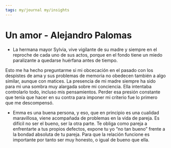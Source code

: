 ```yaml
---
tags: my/journal my/insights
---
```

# Un amor - Alejandro Palomas

- La hermana mayor Sylvia, vive vigilante de su madre y siempre en el reproche de cada uno de sus actos, porque en el fondo tiene un miedo paralizante a quedarse huérfana antes de tiempo.

Esto me ha hecho preguntarme si mi obcecación en el pasado con los despistes de ama y sus problemas de memoria no obedecen también a algo similar, aunque con matices. La presencia de mi madre siempre ha sido para mi una sombra muy alargada sobre mi conciencia. Ella intentaba controlarlo todo, incluso mis pensamientos. Perder esa presión constante que tenía que hacer en su contra para imponer mi criterio fue lo primero que me descompensó.

- Emma es una buena persona, y eso, que en principio es una cualidad maravillosa, viene acompañada de problemas en la vida de pareja. Es difícil no ser el bueno, ser la otra parte. Te obliga como pareja a enfrentarte a tus propios defectos, expone tu yo “no tan bueno” frente a la bondad absoluta de tu pareja. Para que la relación funcione es importante por tanto ser muy honesto, o igual de bueno que ella.
